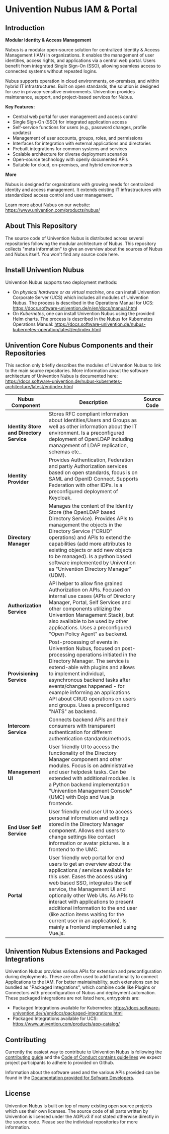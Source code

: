 <!--
SPDX-FileCopyrightText: 2025 Univention GmbH
SPDX-License-Identifier: AGPL-3.0-only
-->

# Univention Nubus IAM & Portal

## Introduction

**Modular Identity & Access Management**

Nubus is a modular open-source solution for centralized Identity & Access Management (IAM) in organizations. It enables the management of user identities, access rights, and applications via a central web portal. Users benefit from integrated Single Sign-On (SSO), allowing seamless access to connected systems without repeated logins.

Nubus supports operation in cloud environments, on-premises, and within hybrid IT infrastructures. Built on open standards, the solution is designed for use in privacy-sensitive environments. Univention provides maintenance, support, and project-based services for Nubus.

**Key Features:**

* Central web portal for user management and access control
* Single Sign-On (SSO) for integrated application access
* Self-service functions for users (e.g., password changes, profile updates)
* Management of user accounts, groups, roles, and permissions
* Interfaces for integration with external applications and directories
* Prebuilt integrations for common systems and services
* Scalable architecture for diverse deployment scenarios
* Open-source technology with openly documented APIs
* Suitable for cloud, on-premises, and hybrid environments

**More**

Nubus is designed for organizations with growing needs for centralized identity and access management. It extends existing IT infrastructures with standardized access control and user management.

Learn more about Nubus on our website:
https://www.univention.com/products/nubus/

## About This Repository

The source code of Univention Nubus is distributed across several repositories following the modular architecture of Nubus. This repository collects "meta information" to give an overview about the sources of Nubus and Nubus itself. You won't find any source code here.

## Install Univention Nubus

Univention Nubus supports two deployment methods:
* On *physical hardware or as virtual machine*, one can install Univention Corporate Server (UCS) which includes all modules of Univention Nubus. The process is described in the Operations Manual for UCS: https://docs.software-univention.de/n/en/docs/manual.html
* On *Kubernetes*, one can install Univention Nubus using the provided Helm charts. The process is described in the Nubus for Kubernetes Operations Manual: https://docs.software-univention.de/nubus-kubernetes-operation/latest/en/index.html

## Univention Core Nubus Components and their Repositories

This section only briefly describes the modules of Univention Nubus to link to the main source repositories. More information about the software architecture of Univention Nubus is documented here: https://docs.software-univention.de/nubus-kubernetes-architecture/latest/en/index.html



| Nubus Component                          | Description                                                  | Source Code |
| ---------------------------------------- | ------------------------------------------------------------ | ----------- |
| **Identity Store and Directory Service** | Stores RFC compliant information about Identities/Users and Groups  as well as other information about the IT environment. Is a preconfigured deployment of OpenLDAP including management of LDAP replication, schemas etc.. |             |
| **Identity Provider**                    | Provides Authentication, Federation and partly Authorization services based on open standards, focus is on SAML and OpenID Connect. Supports Federation with other IDPs. Is a preconfigured deployment of Keycloak. |             |
| **Directory Manager**                    | Manages the content of the Identity Store (the OpenLDAP based Directory Service). Provides APIs to management the objects in the Directory Service ("CRUD" operations) and APIs to extend the capabilities (add more attributes to existing objects or add new objects to be managed). Is a python based software implemented by Univention as "Univention Directory Manager" (UDM). |             |
| **Authorization Service**                | API helper to allow fine grained Authorization on APIs. Focused on internal use cases (APIs of Directory Manager, Portal, Self Services and other components utilizing the Univention Management Stack), but also  available to be used by other applications. Uses a preconfigured "Open Policy Agent" as backend. |             |
| **Provisioning Service**                 | Post-processing of events in Univention Nubus, focused on post-processing operations initiated in the Directory Manager. The service is extend-able with plugins and allows to implement  individual, asynchronous backend tasks after events/changes happened - for  example informing an applications API about CRUD operations on users and groups. Uses a preconfigured "NATS" as backend. |             |
| **Intercom Service**                     | Connects backend APIs and their consumers with transparent authentication for different authentication standards/methods. |             |
| **Management UI**                        | User friendly UI to access the functionality of the Directory Manager component and other modules. Focus is on administrative and user helpdesk tasks. Can be extended with additional modules. Is a Python backend implementation  "Univention Management Console" (UMC) with Dojo and Vue.js frontends. |             |
| **End User Self Service**                | User friendly end user UI to access personal information and  settings stored in the Directory Manager component. Allows end users to  change settings like contact information or avatar pictures. Is a frontend to the UMC. |             |
| **Portal**                               | User friendly web portal for end users to get an overview about the applications / services available for this user. Eases the access using web based SSO, integrates the self service, the Management UI and optionally other Web UIs. As APIs to interact with applications to present additional information to the end user (like action items  waiting for the current user in an application). Is mainly a frontend implemented using Vue.js. |             |

## Univention Nubus Extensions and Packaged Integrations

Univention Nubus provides various APIs for extension and preconfiguration during deployments. These are often used to add functionality to connect Applications to the IAM. For better maintainability, such extensions can be bundled as "Packaged Integrations", which combine code like Plugins or Connectors with preconfiguration of Nubus and deployment automation. These packaged integrations are not listed here, entrypoints are:

* Packaged Integrations available for Kubernetes: https://docs.software-univention.de/n/en/docs/packaged-integrations.html
* Packaged Integrations available for UCS: https://www.univention.com/products/app-catalog/

## Contributing

Currently the easiest way to contribute to Univention Nubus is following the [contributing guide](https://github.com/univention/univention-corporate-server/blob/5.2-3/CONTRIBUTING.md) and the [Code of Conduct contains guidelines](https://github.com/univention/univention-corporate-server/blob/5.2-3/CONTRIBUTING.md#code-of-conduct) we expect project participants to adhere to provided on Github.

Information about the software used and the various APIs provided can be found in the [Documentation provided for Sofware Developers](https://docs.software-univention.de/n/en/developers.html#page-developers).

## License

Univention Nubus is built on top of many existing open source projects which use their own licenses. The source code of all parts written by Univention is licensed under the AGPLv3 if not stated otherwise directly in the source code. Please see the individual repositories for more information.
